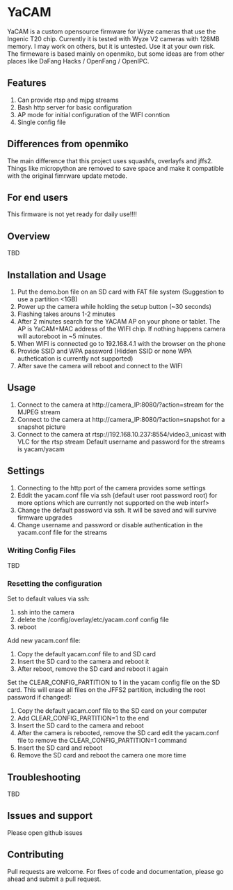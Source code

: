 # YaCAM

YaCAM is a custom opensource firmware for Wyze cameras that use the Ingenic T20 chip. Currently it is tested with Wyze V2 cameras with 128MB memory. I may work on others, but it is untested. Use it at your own risk.
The firmeware is based mainly on openmiko, but some ideas are from other places like DaFang Hacks / OpenFang / OpenIPC.

## Features

1. Can provide rtsp and mjpg streams
2. Bash http server for basic configuration
3. AP mode for initial configuration of the WIFI conntion
4. Single config file


## Differences from openmiko

The main difference that this project uses squashfs, overlayfs and jffs2. Things like micropython are removed to save space and make it compatible with the original fimrware update metode. 

## For end users

This firmware is not yet ready for daily use!!!!


## Overview

TBD

## Installation and Usage

1. Put the demo.bon file on an SD card with FAT file system (Suggestion to use a partition <1GB)
2. Power up the camera while holding the setup button (~30 seconds)
3. Flashing takes arouns 1-2 minutes
4. After 2 minutes search for the YACAM AP on your phone or tablet. The AP is YaCAM+MAC address of the WIFI chip. If nothing happens camera will autoreboot in ~5 minutes.
5. When WIFI is connected go to 192.168.4.1 with the browser on the phone
6. Provide SSID and WPA password (Hidden SSID or none WPA authetication is currently not supported)
7. After save the camera will reboot and connect to the WIFI

## Usage

1. Connect to the camera at http://camera_IP:8080/?action=stream for the MJPEG stream
2. Connect to the camera at http://camera_IP:8080/?action=snapshot for a snapshot picture
3. Connect to the camera at rtsp://192.168.10.237:8554/video3_unicast with VLC for the rtsp stream
Default username and password for the streams is yacam/yacam

## Settings

1. Connecting to the http port of the camera provides some settings 
2. Eddit the yacam.conf file via ssh (default user root password root) for more options which are currently not supported on the web interf>
3. Change the default password via ssh. It will be saved and will survive firmware upgrades
4. Change username and password or disable authentication in the yacam.conf file for the streams

### Writing Config Files

TBD

### Resetting the configuration

Set to default values via ssh:
1. ssh into the camera
2. delete the /config/overlay/etc/yacam.conf config file
3. reboot

Add new yacam.conf file:
1. Copy the default yacam.conf file to and SD card
2. Insert the SD card to the camera and reboot it
3. After reboot, remove the SD card and reboot it again

Set the CLEAR_CONFIG_PARTITION to 1 in the yacam config file on the SD card. This will erase all files on the JFFS2 partition, including the root password if changed!:
1. Copy the default yacam.conf file to the SD card on your computer
2. Add CLEAR_CONFIG_PARTITION=1 to the end
3. Insert the SD card to the camera and reboot
4. After the camera is rebooted, remove the SD card edit the yacam.conf file to remove the CLEAR_CONFIG_PARTITION=1 command
5. Insert the SD card and reboot
6. Remove the SD card and reboot the camera one more time

## Troubleshooting

TBD

## Issues and support

Please open github issues

## Contributing

Pull requests are welcome. For fixes of code and documentation, please go ahead and submit a pull request.
